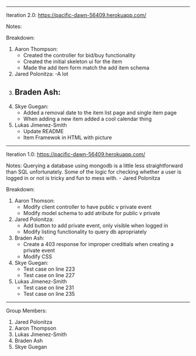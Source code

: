 -------------------------------------------------
Iteration 2.0: https://pacific-dawn-56409.herokuapp.com/

Notes:


Breakdown:
1. Aaron Thompson:
    - Created the controller for bid/buy functionality
    - Created the initial skeleton ui for the item
    - Made the add item form match the add item schema
2. Jared Polonitza:
    -A lot
3. Braden Ash:
    -
4. Skye Guegan:
    - Added a removal date to the item list page and single item page
    - When adding a new item added a cool calendar thing
5. Lukas Jimenez-Smith
    - Update README
    - Item Framewok in HTML with picture

-------------------------------------------------
Iteration 1.0: https://pacific-dawn-56409.herokuapp.com/

Notes:
Querying a database using mongodb is a little less straightforward than SQL unfortunately. Some of the logic for checking whether a user is logged in or not is tricky and fun to mess with. - Jared Polonitza

Breakdown:
1. Aaron Thomson:
    - Modify client controller to have public v private event
    - Modify model schema to add atribute for public v private
2. Jared Polonitza:
    - Add button to add private event, only visible when logged in
    - Modify listing functionality to query db apropriately
3. Braden Ash:
    - Create a 403 response for improper creditials when creating a private event
    - Modify CSS
4. Skye Guegan:
    - Test case on line 223
    - Test case on line 227
5. Lukas Jimenez-Smith
    - Test case on line 231
    - Test case on line 235

-------------------------------------------------
Group Members:
1. Jared Polonitza
2. Aaron Thompson
3. Lukas Jimenez-Smith
4. Braden Ash
5. Skye Guegan
